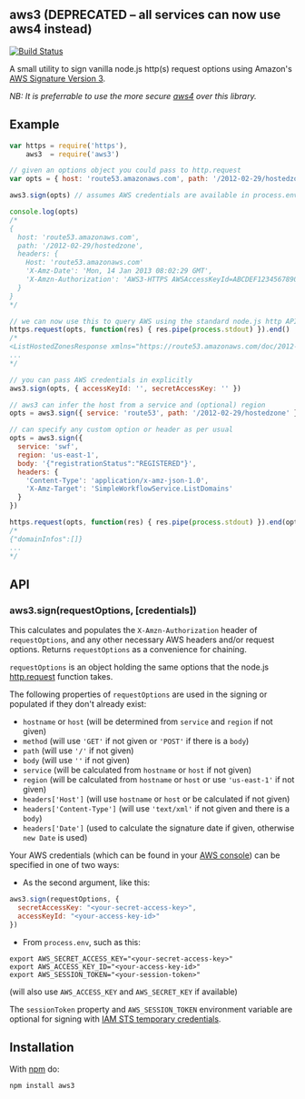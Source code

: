 aws3 (DEPRECATED – all services can now use aws4 instead)
---------------------------------------------------------

[![Build Status](https://secure.travis-ci.org/mhart/aws3.png?branch=master)](http://travis-ci.org/mhart/aws3)

A small utility to sign vanilla node.js http(s) request options using Amazon's
[AWS Signature Version 3](http://docs.amazonwebservices.com/amazonswf/latest/developerguide/HMACAuth-swf.html).

*NB: It is preferrable to use the more secure [aws4](https://github.com/mhart/aws4) over this library.*

Example
-------

```javascript
var https = require('https'),
    aws3  = require('aws3')

// given an options object you could pass to http.request
var opts = { host: 'route53.amazonaws.com', path: '/2012-02-29/hostedzone' }

aws3.sign(opts) // assumes AWS credentials are available in process.env

console.log(opts)
/*
{
  host: 'route53.amazonaws.com',
  path: '/2012-02-29/hostedzone',
  headers: {
    Host: 'route53.amazonaws.com'
    'X-Amz-Date': 'Mon, 14 Jan 2013 08:02:29 GMT',
    'X-Amzn-Authorization': 'AWS3-HTTPS AWSAccessKeyId=ABCDEF1234567890,Algorithm=HmacSHA256,Signature=...'
  }
}
*/

// we can now use this to query AWS using the standard node.js http API
https.request(opts, function(res) { res.pipe(process.stdout) }).end()
/*
<ListHostedZonesResponse xmlns="https://route53.amazonaws.com/doc/2012-02-29/">
...
*/

// you can pass AWS credentials in explicitly
aws3.sign(opts, { accessKeyId: '', secretAccessKey: '' })

// aws3 can infer the host from a service and (optional) region
opts = aws3.sign({ service: 'route53', path: '/2012-02-29/hostedzone' })

// can specify any custom option or header as per usual
opts = aws3.sign({
  service: 'swf',
  region: 'us-east-1',
  body: '{"registrationStatus":"REGISTERED"}',
  headers: {
    'Content-Type': 'application/x-amz-json-1.0',
    'X-Amz-Target': 'SimpleWorkflowService.ListDomains'
  }
})

https.request(opts, function(res) { res.pipe(process.stdout) }).end(opts.body)
/*
{"domainInfos":[]}
...
*/
```

API
---

### aws3.sign(requestOptions, [credentials])

This calculates and populates the `X-Amzn-Authorization` header of
`requestOptions`, and any other necessary AWS headers and/or request
options. Returns `requestOptions` as a convenience for chaining.

`requestOptions` is an object holding the same options that the node.js
[http.request](http://nodejs.org/docs/latest/api/http.html#http_http_request_options_callback)
function takes.

The following properties of `requestOptions` are used in the signing or
populated if they don't already exist:

- `hostname` or `host` (will be determined from `service` and `region` if not given)
- `method` (will use `'GET'` if not given or `'POST'` if there is a `body`)
- `path` (will use `'/'` if not given)
- `body` (will use `''` if not given)
- `service` (will be calculated from `hostname` or `host` if not given)
- `region` (will be calculated from `hostname` or `host` or use `'us-east-1'` if not given)
- `headers['Host']` (will use `hostname` or `host` or be calculated if not given)
- `headers['Content-Type']` (will use `'text/xml'` if not given and there is a `body`)
- `headers['Date']` (used to calculate the signature date if given, otherwise `new Date` is used)

Your AWS credentials (which can be found in your
[AWS console](https://portal.aws.amazon.com/gp/aws/securityCredentials))
can be specified in one of two ways:

- As the second argument, like this:

```javascript
aws3.sign(requestOptions, {
  secretAccessKey: "<your-secret-access-key>",
  accessKeyId: "<your-access-key-id>"
})
```

- From `process.env`, such as this:

```
export AWS_SECRET_ACCESS_KEY="<your-secret-access-key>"
export AWS_ACCESS_KEY_ID="<your-access-key-id>"
export AWS_SESSION_TOKEN="<your-session-token>"
```

(will also use `AWS_ACCESS_KEY` and `AWS_SECRET_KEY` if available)

The `sessionToken` property and `AWS_SESSION_TOKEN` environment variable are optional for signing
with [IAM STS temporary credentials](http://docs.aws.amazon.com/STS/latest/UsingSTS/using-temp-creds.html).

Installation
------------

With [npm](http://npmjs.org/) do:

```
npm install aws3
```

